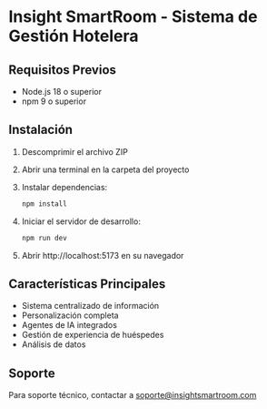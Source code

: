 
# Insight SmartRoom - Sistema de Gestión Hotelera

## Requisitos Previos
- Node.js 18 o superior
- npm 9 o superior

## Instalación

1. Descomprimir el archivo ZIP
2. Abrir una terminal en la carpeta del proyecto
3. Instalar dependencias:
   ```bash
   npm install
   ```
4. Iniciar el servidor de desarrollo:
   ```bash 
   npm run dev
   ```

5. Abrir http://localhost:5173 en su navegador

## Características Principales
- Sistema centralizado de información
- Personalización completa
- Agentes de IA integrados
- Gestión de experiencia de huéspedes
- Análisis de datos

## Soporte
Para soporte técnico, contactar a soporte@insightsmartroom.com
